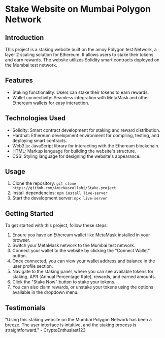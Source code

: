 # Stake Website on Mumbai Polygon Network

## Introduction
This project is a staking website built on the amoy Polygon test Network, a layer 2 scaling solution for Ethereum. It allows users to stake their tokens and earn rewards. The website utilizes Solidity smart contracts deployed on the Mumbai test network.

## Features
- Staking functionality: Users can stake their tokens to earn rewards.
- Wallet connectivity: Seamless integration with MetaMask and other Ethereum wallets for easy interaction.

## Technologies Used
- Solidity: Smart contract development for staking and reward distribution.
- Hardhat: Ethereum development environment for compiling, testing, and deploying smart contracts.
- Web3.js: JavaScript library for interacting with the Ethereum blockchain.
- HTML: Markup language for building the website's structure.
- CSS: Styling language for designing the website's appearance.

## Usage
1. Clone the repository: `git clone https://github.com/AmirNasrollahi/Stake-project`
2. Install dependencies: `npm install live-server`
3. Start the development server: `npx live-server`

## Getting Started
To get started with this project, follow these steps:
1. Ensure you have an Ethereum wallet like MetaMask installed in your browser.
2. Switch your MetaMask network to the Mumbai test network.
3. Connect your wallet to the website by clicking the "Connect Wallet" button.
4. Once connected, you can view your wallet address and balance in the user profile section.
5. Navigate to the staking panel, where you can see available tokens for staking, APR (Annual Percentage Rate), rewards, and earned amounts.
6. Click the "Stake Now" button to stake your tokens.
7. You can also claim rewards, or unstake your tokens using the options available in the dropdown menu.

## Testimonials
"Using this staking website on the Mumbai Polygon Network has been a breeze. The user interface is intuitive, and the staking process is straightforward." - CryptoEnthusiast123




